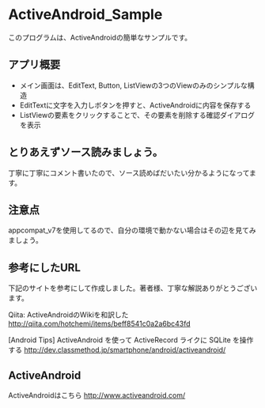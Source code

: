 ActiveAndroid_Sample
====================
このプログラムは、ActiveAndroidの簡単なサンプルです。

## アプリ概要
* メイン画面は、EditText, Button, ListViewの3つのViewのみのシンプルな構造
* EditTextに文字を入力しボタンを押すと、ActiveAndroidに内容を保存する
* ListViewの要素をクリックすることで、その要素を削除する確認ダイアログを表示

## とりあえずソース読みましょう。
丁寧に丁寧にコメント書いたので、ソース読めばだいたい分かるようになってます。

## 注意点
appcompat_v7を使用してるので、自分の環境で動かない場合はその辺を見てみましょう。

## 参考にしたURL
下記のサイトを参考にして作成しました。著者様、丁寧な解説ありがとうございます。

Qiita: ActiveAndroidのWikiを和訳した
http://qiita.com/hotchemi/items/beff8541c0a2a6bc43fd

[Android Tips] ActiveAndroid を使って ActiveRecord ライクに SQLite を操作する
http://dev.classmethod.jp/smartphone/android/activeandroid/

## ActiveAndroid
ActiveAndroidはこちら
http://www.activeandroid.com/
